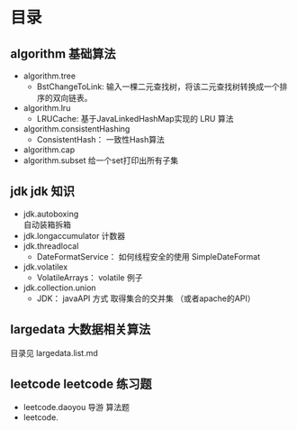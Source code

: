 # 目录

## algorithm  基础算法
* algorithm.tree
  + BstChangeToLink: 输入一棵二元查找树，将该二元查找树转换成一个排序的双向链表。
* algorithm.lru
  + LRUCache: 基于JavaLinkedHashMap实现的 LRU 算法
* algorithm.consistentHashing
  + ConsistentHash： 一致性Hash算法
* algorithm.cap
* algorithm.subset  给一个set打印出所有子集


## jdk  jdk 知识
* jdk.autoboxing  
自动装箱拆箱
* jdk.longaccumulator
计数器
* jdk.threadlocal
  + DateFormatService： 如何线程安全的使用 SimpleDateFormat
* jdk.volatilex
  + VolatileArrays： volatile 例子
* jdk.collection.union
  + JDK： javaAPI 方式 取得集合的交并集
  （或者apache的API）
  
## largedata 大数据相关算法
目录见 largedata.list.md

## leetcode   leetcode 练习题
* leetcode.daoyou
导游 算法题
* leetcode.



